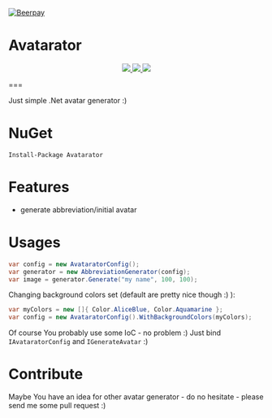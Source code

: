 [![Beerpay](https://beerpay.io/mgibas/avatarator/badge.svg?style=flat-square)](https://beerpay.io/mgibas/avatarator)
# Avatarator
<p align="center">
    <a href="https://ci.appveyor.com/project/mgibas/avatarator/branch/master">
        <img src="https://ci.appveyor.com/api/projects/status/github/mgibas/avatarator?branch=master&svg=true"></img>
    </a>
    <a href="https://www.gitcheese.com/app/#/projects/cac52adf-9413-446a-bdc8-8d8593d5a9ce/pledges/create">
        <img src="https://api.gitcheese.com/v1/projects/cac52adf-9413-446a-bdc8-8d8593d5a9ce/badges"></img>
    </a>
    <a href="https://www.nuget.org/packages/Avatarator/">
        <img src="https://img.shields.io/nuget/v/Avatarator.svg?style=flat-square"></img>
    </a>
</p>

===

Just simple .Net avatar generator :)

NuGet
====
```
Install-Package Avatarator
```

Features
====
* generate abbreviation/initial avatar

Usages
====
```csharp
var config = new AvataratorConfig();
var generator = new AbbreviationGenerator(config);
var image = generator.Generate("my name", 100, 100);
```
Changing background colors set (default are pretty nice though :) ):
```csharp
var myColors = new []{ Color.AliceBlue, Color.Aquamarine };
var config = new AvataratorConfig().WithBackgroundColors(myColors);
```
Of course You probably use some IoC - no problem :) Just bind `IAvataratorConfig` and `IGenerateAvatar` :)

Contribute
====
Maybe You have an idea for other avatar generator - do no hesitate - please send me some pull request :)

